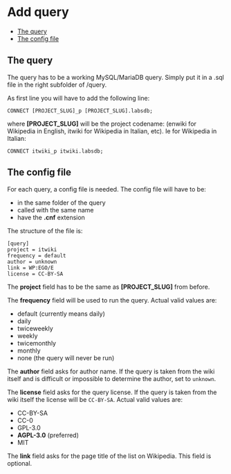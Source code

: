 # Add query

- [The query](#the-query)
- [The config file](#the-config-file)

<a name="the-query"></a>
## The query

The query has to be a working MySQL/MariaDB query. Simply put it in a .sql file in the right subfolder of /query.

As first line you will have to add the following line:

	CONNECT [PROJECT_SLUG]_p [PROJECT_SLUG].labsdb;

where **[PROJECT_SLUG]** will be the project codename: (enwiki for Wikipedia in English, itwiki for Wikipedia in Italian, etc). Ie for Wikipedia in Italian:

	CONNECT itwiki_p itwiki.labsdb;

<a name="the-config-file"></a>
## The config file

For each query, a config file is needed. The config file will have to be:

- in the same folder of the query
- called with the same name
- have the **.cnf** extension

The structure of the file is:

	[query]
	project = itwiki
	frequency = default
	author = unknown
	link = WP:EGO/E
	license = CC-BY-SA

The **project** field has to be the same as **[PROJECT_SLUG]** from before.

The **frequency** field will be used to run the query. Actual valid values are:

- default (currently means daily)
- daily
- twiceweekly
- weekly
- twicemonthly
- monthly
- none (the query will never be run)

The **author** field asks for author name. If the query is taken from the wiki itself and is difficult or impossible to determine the author, set to `unknown`.

The **license** field asks for the query license. If the query is taken from the wiki itself the license will be `CC-BY-SA`. Actual valid values are:

- CC-BY-SA
- CC-0
- GPL-3.0
- **AGPL-3.0** (preferred)
- MIT

The **link** field asks for the page title of the list on Wikipedia. This field is optional.

